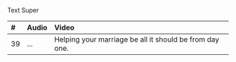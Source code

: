 Text Super

| # | Audio | Video |
|:---|:---|:---|
| 39 | ... | Helping your marriage be all it should be from day one. |
